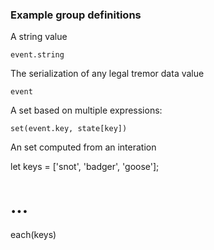 ### Example group definitions

A string value
```tremor
event.string
```

The serialization of any legal tremor data value

```tremor
event
```

A set based on multiple expressions:

```tremor
set(event.key, state[key])
```

An set computed from an interation

let keys = ['snot', 'badger', 'goose'];

# ...

each(keys)
```

